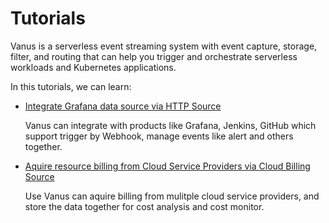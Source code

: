 # Tutorials

Vanus is a serverless event streaming system with event capture, storage, filter, and routing that can help you trigger and orchestrate serverless workloads and Kubernetes applications.

In this tutorials, we can learn:

- [Integrate Grafana data source via HTTP Source](./http/README.md)

  Vanus can integrate with products like Grafana, Jenkins, GitHub which support trigger by Webhook, manage events like alert and others together.

- [Aquire resource billing from Cloud Service Providers via Cloud Billing Source](./billing/README.md)

  Use Vanus can aquire billing from mulitple cloud service providers, and store the data together for cost analysis and cost monitor.

